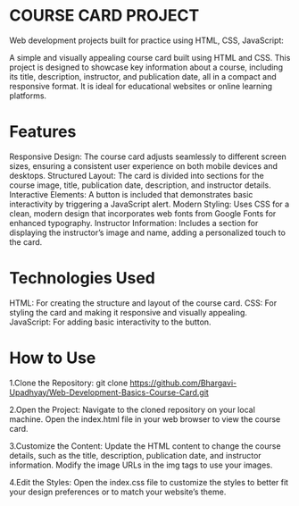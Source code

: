 # COURSE CARD PROJECT
Web development projects built for practice using HTML, CSS, JavaScript:

A simple and visually appealing course card built using HTML and CSS. This project is designed to showcase key information about a course, including its title, description, instructor, and publication date, all in a compact and responsive format. It is ideal for educational websites or online learning platforms.

# Features

Responsive Design: The course card adjusts seamlessly to different screen sizes, ensuring a consistent user experience on both mobile devices and desktops.
Structured Layout: The card is divided into sections for the course image, title, publication date, description, and instructor details.
Interactive Elements: A button is included that demonstrates basic interactivity by triggering a JavaScript alert.
Modern Styling: Uses CSS for a clean, modern design that incorporates web fonts from Google Fonts for enhanced typography.
Instructor Information: Includes a section for displaying the instructor’s image and name, adding a personalized touch to the card.

# Technologies Used

HTML: For creating the structure and layout of the course card.
CSS: For styling the card and making it responsive and visually appealing.
JavaScript: For adding basic interactivity to the button.

# How to Use
1.Clone the Repository:
 git clone https://github.com/Bhargavi-Upadhyay/Web-Development-Basics-Course-Card.git

2.Open the Project:
Navigate to the cloned repository on your local machine.
Open the index.html file in your web browser to view the course card.

3.Customize the Content:
Update the HTML content to change the course details, such as the title, description, publication date, and instructor information.
Modify the image URLs in the img tags to use your images.

4.Edit the Styles:
Open the index.css file to customize the styles to better fit your design preferences or to match your website’s theme.
